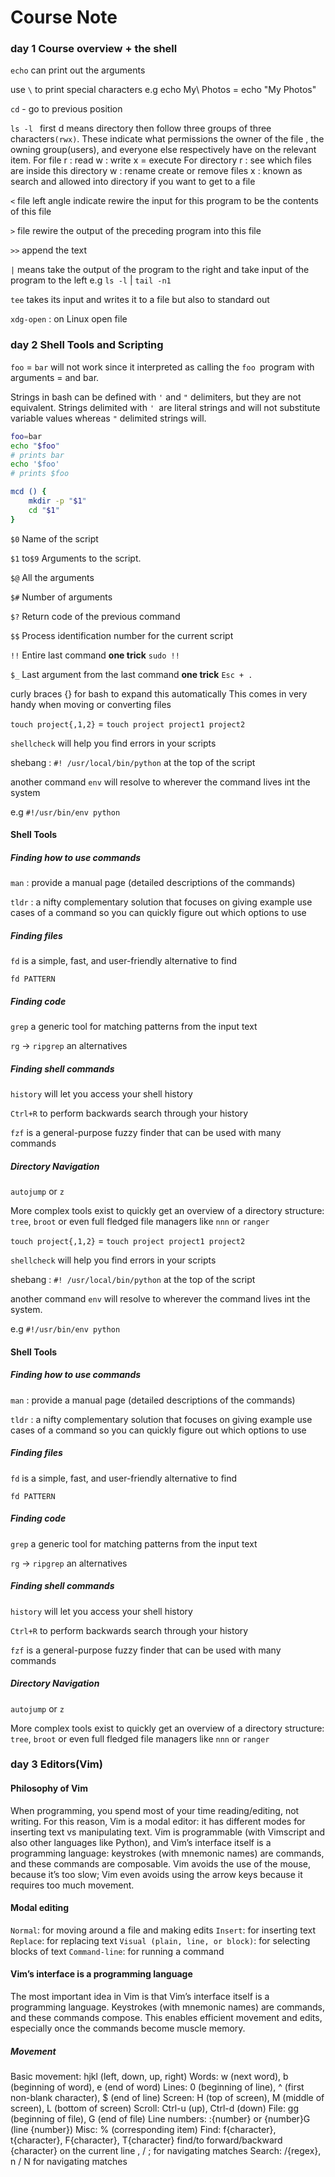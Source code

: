 # Course Note

### day 1 Course overview + the shell

`echo` can print out the arguments 

use `\`  to print special characters  e.g echo My\ Photos = echo "My Photos"

`cd` -  go to previous position

`ls -l ` first d means directory then follow three groups of three characters`(rwx)`. These indicate what permissions the owner of the file , the owning group(users), and everyone else respectively have on  the relevant item.  For file r : read w : write x = execute  For directory r : see which files are inside this directory  w : rename create or remove files x : known as search and allowed into directory if you want to get to a file

`<` file left angle indicate rewire the input for this program to be the contents of this file

`>` file rewire the output of the preceding program into this file 

`>>` append the text

`|` means take the output of the program to the right and take input of the program to the left  e.g `ls -l` | `tail -n1`

`tee` takes its input and writes it to a file but also to standard out

`xdg-open` : on Linux open file

### day 2 Shell Tools and Scripting

`foo` = `bar` will not work since it interpreted as calling the `foo `program with arguments = and bar.

Strings in bash can be defined with `'` and `"` delimiters, but they are not equivalent. Strings delimited with `' `are literal strings and will not substitute variable values whereas `"` delimited strings will.

```bash
foo=bar
echo "$foo"
# prints bar
echo '$foo'
# prints $foo
```

```bash
mcd () {
    mkdir -p "$1"
    cd "$1"
}
```

`$0`  Name of the script

`$1` to`$9` Arguments to the script. 

`$@` All the arguments

`$#` Number of arguments

`$?` Return code of the previous command

`$$` Process identification number for the current script

`!!` Entire last command  **one trick** `sudo !!`

`$_` Last argument from the last command **one trick** `Esc + .`

curly braces {} for bash to expand this automatically This comes in very handy when moving or converting files

`touch project{,1,2}` = `touch project project1 project2`

`shellcheck` will help you find errors in your scripts

shebang : `#! /usr/local/bin/python` at the top of the script

another command `env` will resolve to wherever the command lives int the system

e.g `#!/usr/bin/env python`

#### Shell Tools

##### Finding how to use commands 

`man`  : provide a manual page  (detailed descriptions of the commands)

`tldr` : a nifty complementary solution that focuses on giving example use cases of a command so you can quickly figure out which options to use

##### Finding files

`fd` is a simple, fast, and user-friendly alternative to find

`fd PATTERN`

##### Finding code

`grep`  a generic tool for matching patterns from the input text

`rg`  -> `ripgrep`  an alternatives

##### Finding shell commands 

`history` will let you access your shell history 

`Ctrl+R`  to perform backwards search through your history

`fzf` is a general-purpose fuzzy finder that can be used with many commands

##### Directory Navigation

`autojump` or `z`

More complex tools exist to quickly get an overview of a directory structure: `tree`, `broot` or even full fledged file managers like `nnn` or `ranger`

`touch project{,1,2}` = `touch project project1 project2`

`shellcheck` will help you find errors in your scripts

shebang : `#! /usr/local/bin/python` at the top of the script

another command `env` will resolve to wherever the command lives int the system.

e.g `#!/usr/bin/env python`

#### Shell Tools

##### Finding how to use commands 

`man`  : provide a manual page  (detailed descriptions of the commands)

`tldr` : a nifty complementary solution that focuses on giving example use cases of a command so you can quickly figure out which options to use

##### Finding files

`fd` is a simple, fast, and user-friendly alternative to find

`fd PATTERN`

##### Finding code

`grep`  a generic tool for matching patterns from the input text

`rg`  -> `ripgrep`  an alternatives

##### Finding shell commands 

`history` will let you access your shell history 

`Ctrl+R`  to perform backwards search through your history

`fzf` is a general-purpose fuzzy finder that can be used with many commands

##### Directory Navigation

`autojump` or `z`

More complex tools exist to quickly get an overview of a directory structure: `tree`, `broot` or even full fledged file managers like `nnn` or `ranger`

### day 3 Editors(Vim)

#### Philosophy of Vim

When programming, you spend most of your time reading/editing, not writing. For this reason, Vim is a modal editor: it has different modes for inserting text vs manipulating text. Vim is programmable (with Vimscript and also other languages like Python), and Vim’s interface itself is a programming language: keystrokes (with mnemonic names) are commands, and these commands are composable. Vim avoids the use of the mouse, because it’s too slow; Vim even avoids using the arrow keys because it requires too much movement.

#### Modal editing

`Normal`: for moving around a file and making edits
`Insert`: for inserting text
`Replace`: for replacing text
`Visual (plain, line, or block)`: for selecting blocks of text
`Command-line`: for running a command

#### Vim’s interface is a programming language

The most important idea in Vim is that Vim’s interface itself is a programming language. Keystrokes (with mnemonic names) are commands, and these commands compose. This enables efficient movement and edits, especially once the commands become muscle memory.

##### Movement

Basic movement: hjkl (left, down, up, right)
Words: w (next word), b (beginning of word), e (end of word)
Lines: 0 (beginning of line), ^ (first non-blank character), $ (end of line)
Screen: H (top of screen), M (middle of screen), L (bottom of screen)
Scroll: Ctrl-u (up), Ctrl-d (down)
File: gg (beginning of file), G (end of file)
Line numbers: :{number}<CR> or {number}G (line {number})
Misc: % (corresponding item)
Find: f{character}, t{character}, F{character}, T{character}
find/to forward/backward {character} on the current line
, / ; for navigating matches
Search: /{regex}, n / N for navigating matches

